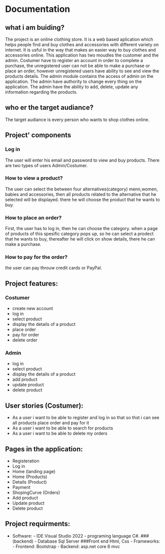 # Documentation
## what i am buiding?
The project is an online clothing store. It is a web based aplication which helps people find and buy clothes and accessories with different variety
on internet. It is usful in the way that makes an easier way to buy clothes and accessories online. 
This application has two moudles the customer and the admin.
Costumer have to register an account in order to complete a purchase, the unregistered user can not be able to make a purchase or place an order, however 
unregistered users have ability to see and view the products details. 
The admin module contains the access of admin on the application. The admin have authority to change every thing on the application. The admin have the ability to add,
delete, update any information regarding the products.

## who er the target audiance?
The target audiance is every person who wants to shop clothes online.

## Project' components
### Log in
The user will enter his email and password to view and buy products. There are two types of 
users Admin/Costumer.

### How to view a product?
The user can select the between four alternatives(category) menn,women, babies and accessories, then all products related to the alternative that he selected
will be displayed. there he will choose the product that he wants to buy.

### How to place an order?
First, the user has to log in, then he can choose the category. when a page of products of this spesific category
pops up, so he can select a prodect that he wants to buy, thereafter he will click on show details, there he can 
make a purchase.

### How to pay for the order?
the user can pay throuw credit cards or PayPal.


## Project features:
### Costumer
- create new account
- log in
- select product
- display the details of a product
- place order
- pay for order
- delete order
### Admin
- log in
- select product
- display the details of a product
- add product
- update product
- delete product

## User stories (Costumer):
- As a user i want to be able to register and log in so that so thst i can see all products 
 place order and pay for it
- As a user i want to be able to search for products
- As a user i want to be able to delete my orders

## Pages in the application:
- Registeration 
- Log in
- Home (landing page)
- Home (Products)
- Details (Product)
- Payment 
- ShopingCurve (Orders)
- Add product
- Update product
- Delete product

## Project requirments:
- Software:
          - IDE Visual Studio 2022
          - programing language C#.
          ###(backend)
          - Database Sql Server
          ###Front end Html, Css
              - Frameworks:
                  - Frontend: Bootstrap
                  - Backend: asp.net core 6 mvc
